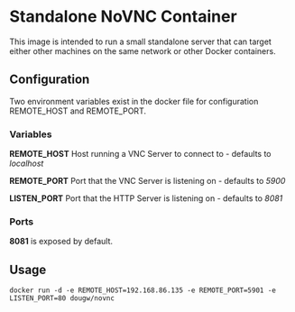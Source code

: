 # Standalone NoVNC Container

This image is intended to run a small standalone server that can target either other machines on the same network or other Docker containers.

## Configuration

Two environment variables exist in the docker file for configuration REMOTE_HOST and REMOTE_PORT.

### Variables

**REMOTE_HOST** Host running a VNC Server to connect to - defaults to *localhost*

**REMOTE_PORT** Port that the VNC Server is listening on - defaults to *5900*

**LISTEN_PORT** Port that the HTTP Server is listening on - defaults to *8081*

### Ports
**8081** is exposed by default.

## Usage

```
docker run -d -e REMOTE_HOST=192.168.86.135 -e REMOTE_PORT=5901 -e LISTEN_PORT=80 dougw/novnc
```


